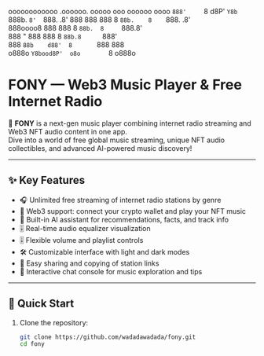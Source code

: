 oooooooooooo   .oooooo.   ooooo      ooo oooooo   oooo
`888'     `8  d8P'  `Y8b  `888b.     `8'  `888.   .8' 
 888         888      888  8 `88b.    8    `888. .8'  
 888oooo8    888      888  8   `88b.  8     `888.8'   
 888    "    888      888  8     `88b.8      `888'    
 888         `88b    d88'  8       `888       888     
o888o         `Y8bood8P'  o8o        `8      o888o      

# FONY — Web3 Music Player & Free Internet Radio

🎵 **FONY** is a next-gen music player combining internet radio streaming and Web3 NFT audio content in one app.  
Dive into a world of free global music streaming, unique NFT audio collectibles, and advanced AI-powered music discovery!

---

## ✨ Key Features

- 🎧 Unlimited free streaming of internet radio stations by genre  
- 🚀 Web3 support: connect your crypto wallet and play your NFT music  
- 🤖 Built-in AI assistant for recommendations, facts, and track info  
- 🎚️ Real-time audio equalizer visualization  
- 🎚️ Flexible volume and playlist controls  
- 🛠 Customizable interface with light and dark modes  
- 🔗 Easy sharing and copying of station links  
- 💬 Interactive chat console for music exploration and tips  

---

## 🚀 Quick Start

1. Clone the repository:
   ```bash
   git clone https://github.com/wadadawadada/fony.git
   cd fony
